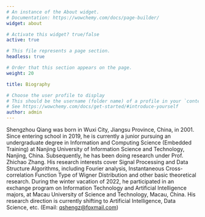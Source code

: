 ```yaml
---
# An instance of the About widget.
# Documentation: https://wowchemy.com/docs/page-builder/
widget: about

# Activate this widget? true/false
active: true

# This file represents a page section.
headless: true

# Order that this section appears on the page.
weight: 20

title: Biography

# Choose the user profile to display
# This should be the username (folder name) of a profile in your `content/authors/` folder.
# See https://wowchemy.com/docs/get-started/#introduce-yourself
author: admin
---
```


Shengzhou Qiang was born in Wuxi City, Jiangsu Province, China, in 2001. Since entering school in 2019, he is currently a junior pursuing an undergraduate degree in Information and Computing Science (Embedded Training) at Nanjing University of Information Science and Technology, Nanjing, China. Subsequently, he has been doing research under Prof. Zhichao Zhang. His research interests cover Signal Processing and Data Structure Algorithms, including Fourier analysis, Instantaneous Cross-correlation Function Type of Wigner Distribution and other basic theoretical research. During the winter vacation of 2022, he participated in an exchange program on Information Technology and Artificial Intelligence majors, at Macau University of Science and Technology, Macau, China. His research direction is currently shifting to Artificial Intelligence, Data Science, etc. (Email: qshengz@foxmail.com)
